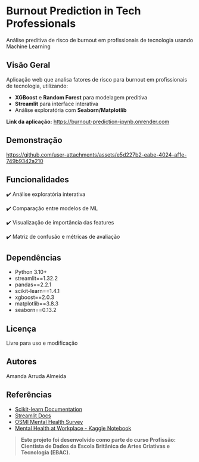 # Burnout Prediction in Tech Professionals

Análise preditiva de risco de burnout em profissionais de tecnologia usando Machine Learning 

## Visão Geral 

Aplicação web que analisa fatores de risco para burnout em profissionais de tecnologia, utilizando:

- **XGBoost** e **Random Forest** para modelagem preditiva
- **Streamlit** para interface interativa
- Análise exploratória com **Seaborn/Matplotlib**

**Link da aplicação:** https://burnout-prediction-ipynb.onrender.com

## Demonstração 

https://github.com/user-attachments/assets/e5d227b2-eabe-4024-af1e-749b9342a210

## Funcionalidades

✔️ Análise exploratória interativa

✔️ Comparação entre modelos de ML

✔️ Visualização de importância das features

✔️ Matriz de confusão e métricas de avaliação

## Dependências

* Python 3.10+
* streamlit==1.32.2
* pandas==2.2.1
* scikit-learn==1.4.1
* xgboost==2.0.3
* matplotlib==3.8.3
* seaborn==0.13.2

## Licença

Livre para uso e modificação

## Autores

Amanda Arruda Almeida 

## Referências
- [Scikit-learn Documentation](https://scikit-learn.org/stable/documentation.html)
- [Streamlit Docs](https://docs.streamlit.io)
- [OSMI Mental Health Survey](https://osmihelp.org/research)
- [Mental Health at Workplace - Kaggle Notebook](https://www.kaggle.com/code/aditimulye/mental-health-at-workplace)

> **Este projeto foi desenvolvido como parte do curso Profissão: Cientista de Dados
da Escola Britânica de Artes Criativas e Tecnologia (EBAC).**
